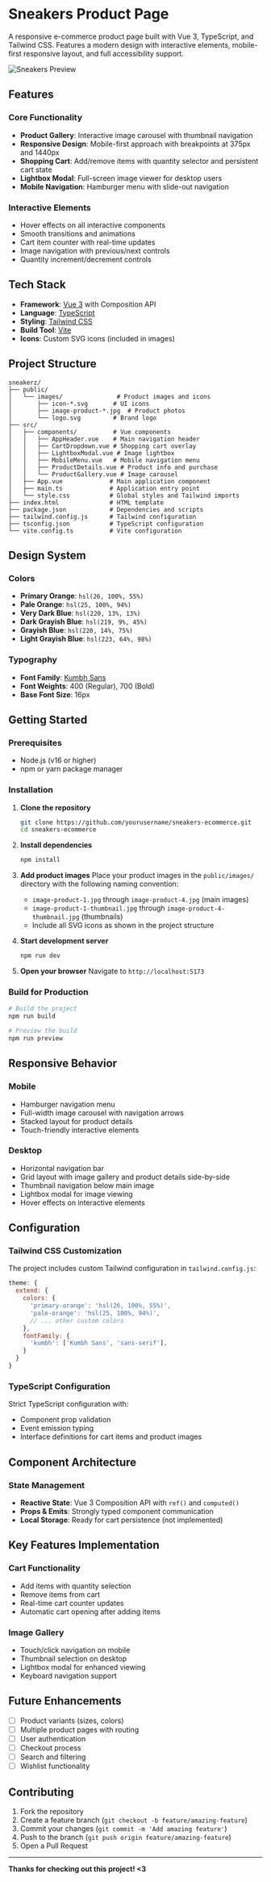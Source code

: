 # Sneakers Product Page

A responsive e-commerce product page built with Vue 3, TypeScript, and Tailwind CSS. Features a modern design with interactive elements, mobile-first responsive layout, and full accessibility support.

![Sneakers Preview](/sneakerz/public/desktop-design.jpg)

## Features

### Core Functionality
- **Product Gallery**: Interactive image carousel with thumbnail navigation
- **Responsive Design**: Mobile-first approach with breakpoints at 375px and 1440px
- **Shopping Cart**: Add/remove items with quantity selector and persistent cart state
- **Lightbox Modal**: Full-screen image viewer for desktop users
- **Mobile Navigation**: Hamburger menu with slide-out navigation

### Interactive Elements
- Hover effects on all interactive components
- Smooth transitions and animations
- Cart item counter with real-time updates
- Image navigation with previous/next controls
- Quantity increment/decrement controls

## Tech Stack

- **Framework**: [Vue 3](https://vuejs.org/) with Composition API
- **Language**: [TypeScript](https://www.typescriptlang.org/)
- **Styling**: [Tailwind CSS](https://tailwindcss.com/)
- **Build Tool**: [Vite](https://vitejs.dev/)
- **Icons**: Custom SVG icons (included in images)

## Project Structure

```
sneakerz/
├── public/
│   └── images/               # Product images and icons
│       ├── icon-*.svg       # UI icons
│       ├── image-product-*.jpg  # Product photos
│       └── logo.svg         # Brand logo
├── src/
│   ├── components/          # Vue components
│   │   ├── AppHeader.vue    # Main navigation header
│   │   ├── CartDropdown.vue # Shopping cart overlay
│   │   ├── LightboxModal.vue # Image lightbox
│   │   ├── MobileMenu.vue   # Mobile navigation menu
│   │   ├── ProductDetails.vue # Product info and purchase
│   │   └── ProductGallery.vue # Image carousel
│   ├── App.vue             # Main application component
│   ├── main.ts             # Application entry point
│   └── style.css           # Global styles and Tailwind imports
├── index.html              # HTML template
├── package.json            # Dependencies and scripts
├── tailwind.config.js      # Tailwind configuration
├── tsconfig.json           # TypeScript configuration
└── vite.config.ts          # Vite configuration
```

## Design System

### Colors
- **Primary Orange**: `hsl(26, 100%, 55%)`
- **Pale Orange**: `hsl(25, 100%, 94%)`
- **Very Dark Blue**: `hsl(220, 13%, 13%)`
- **Dark Grayish Blue**: `hsl(219, 9%, 45%)`
- **Grayish Blue**: `hsl(220, 14%, 75%)`
- **Light Grayish Blue**: `hsl(223, 64%, 98%)`

### Typography
- **Font Family**: [Kumbh Sans](https://fonts.google.com/specimen/Kumbh+Sans)
- **Font Weights**: 400 (Regular), 700 (Bold)
- **Base Font Size**: 16px

## Getting Started

### Prerequisites
- Node.js (v16 or higher)
- npm or yarn package manager

### Installation

1. **Clone the repository**
   ```bash
   git clone https://github.com/yourusername/sneakers-ecommerce.git
   cd sneakers-ecommerce
   ```

2. **Install dependencies**
   ```bash
   npm install
   ```

3. **Add product images**
   Place your product images in the `public/images/` directory with the following naming convention:
   - `image-product-1.jpg` through `image-product-4.jpg` (main images)
   - `image-product-1-thumbnail.jpg` through `image-product-4-thumbnail.jpg` (thumbnails)
   - Include all SVG icons as shown in the project structure

4. **Start development server**
   ```bash
   npm run dev
   ```

5. **Open your browser**
   Navigate to `http://localhost:5173`

### Build for Production

```bash
# Build the project
npm run build

# Preview the build
npm run preview
```

## Responsive Behavior

### Mobile
- Hamburger navigation menu
- Full-width image carousel with navigation arrows
- Stacked layout for product details
- Touch-friendly interactive elements

### Desktop
- Horizontal navigation bar
- Grid layout with image gallery and product details side-by-side
- Thumbnail navigation below main image
- Lightbox modal for image viewing
- Hover effects on interactive elements

## Configuration

### Tailwind CSS Customization

The project includes custom Tailwind configuration in `tailwind.config.js`:

```javascript
theme: {
  extend: {
    colors: {
      'primary-orange': 'hsl(26, 100%, 55%)',
      'pale-orange': 'hsl(25, 100%, 94%)',
      // ... other custom colors
    },
    fontFamily: {
      'kumbh': ['Kumbh Sans', 'sans-serif'],
    }
  }
}
```

### TypeScript Configuration

Strict TypeScript configuration with:
- Component prop validation
- Event emission typing
- Interface definitions for cart items and product images

## Component Architecture

### State Management
- **Reactive State**: Vue 3 Composition API with `ref()` and `computed()`
- **Props & Emits**: Strongly typed component communication
- **Local Storage**: Ready for cart persistence (not implemented)

## Key Features Implementation

### Cart Functionality
- Add items with quantity selection
- Remove items from cart
- Real-time cart counter updates
- Automatic cart opening after adding items

### Image Gallery
- Touch/click navigation on mobile
- Thumbnail selection on desktop
- Lightbox modal for enhanced viewing
- Keyboard navigation support

## Future Enhancements

- [ ] Product variants (sizes, colors)
- [ ] Multiple product pages with routing
- [ ] User authentication
- [ ] Checkout process
- [ ] Search and filtering
- [ ] Wishlist functionality

## Contributing

1. Fork the repository
2. Create a feature branch (`git checkout -b feature/amazing-feature`)
3. Commit your changes (`git commit -m 'Add amazing feature'`)
4. Push to the branch (`git push origin feature/amazing-feature`)
5. Open a Pull Request

---

**Thanks for checking out this project! <3**